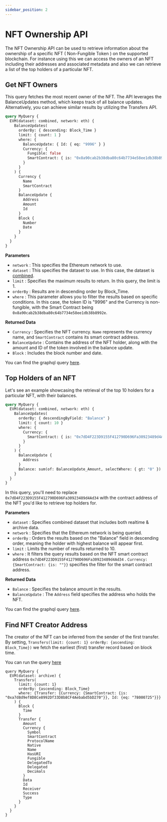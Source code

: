 ```yaml
---
sidebar_position: 2
---
```


# NFT Ownership API

The NFT Ownership API can be used to retrieve information about the ownership of a specific NFT ( Non-Fungible Token ) on the supported blockchain. For instance using this we can access the owners of an NFT including their addresses and associated metadata and also we can retrieve a list of the top holders of a particular NFT.

## Get NFT Owners

This query fetches the most recent owner of the NFT. The API leverages the BalanceUpdates method, which keeps track of all balance updates. Alternatively, you can achieve similar results by utilizing the Transfers API.

```graphql
query MyQuery {
  EVM(dataset: combined, network: eth) {
    BalanceUpdates(
      orderBy: { descending: Block_Time }
      limit: { count: 1 }
      where: {
        BalanceUpdate: { Id: { eq: "9996" } }
        Currency: {
          Fungible: false
          SmartContract: { is: "0x8a90cab2b38dba80c64b7734e58ee1db38b8992e" }
        }
      }
    ) {
      Currency {
        Name
        SmartContract
      }
      BalanceUpdate {
        Address
        Amount
        Id
      }
      Block {
        Number
        Date
      }
    }
  }
}
```

**Parameters**

- `network` : This specifies the Ethereum network to use.
- `dataset` : This specifies the dataset to use. In this case, the dataset is [combined](/docs/graphql/dataset/combined).
- `limit` : Specifies the maximum results to return. In this query, the limit is 1.
- `orderBy` : Results are in descending order by Block_Time.
- `where` : This parameter allows you to filter the results based on specific conditions. In this case, the token ID is "9996" and the Currency is non-fungible, with the Smart Contract being `0x8a90cab2b38dba80c64b7734e58ee1db38b8992e`.

**Returned Data**

- `Currency` : Specifies the NFT currency. `Name` represents the currency name, and `SmartContract` contains its smart contract address.
- `BalanceUpdate` : Contains the address of the NFT holder, along with the amount and ID of the token involved in the balance update.
- `Block` : Includes the block number and date.

You can find the graphql query [here](https://ide.bitquery.io/Who-owns-specific-NFT).

## Top Holders of an NFT

Let's see an example showcasing the retrieval of the top 10 holders for a particular NFT, with their balances.

```graphql
query MyQuery {
  EVM(dataset: combined, network: eth) {
    BalanceUpdates(
      orderBy: { descendingByField: "Balance" }
      limit: { count: 10 }
      where: {
        Currency: {
          SmartContract: { is: "0x7dD4F223D9155F412790D696Fa30923489d4Ad34" }
        }
      }
    ) {
      BalanceUpdate {
        Address
      }
      Balance: sum(of: BalanceUpdate_Amount, selectWhere: { gt: "0" })
    }
  }
}
```

In this query, you'll need to replace `0x7dD4F223D9155F412790D696Fa30923489d4Ad34` with the contract address of the NFT you'd like to retrieve top holders for.

**Parameters**

- `dataset` : Specifies combined dataset that includes both realtime & archive data.
- `network` : Specifies that the Ethereum network is being queried.
- `orderBy` : Orders the results based on the "Balance" field in descending order, meaning the holder with highest balance will appear first.
- `limit` : Limits the number of results returned to 10.
- `where` : It filters the query results based on the NFT smart contract address `0x7dD4F223D9155F412790D696Fa30923489d4Ad34` . `Currency: {SmartContract: {is: ""}}` specifies the filter for the smart contract address.

**Returned Data**

- `Balance` : Specifies the balance amount in the results.
- `BalanceUpdate` : The `Address` field specifies the address who holds the NFT.

You can find the graphql query [here](https://ide.bitquery.io/top-token-holders-of-Moonwalker-NFT).

## Find NFT Creator Address

The creator of the NFT can be inferred from the sender of the first transfer.
By setting, `Transfers(limit: {count: 1} orderBy: {ascending: Block_Time})` we fetch the earliest (first) transfer record based on block time.

You can run the query [here](https://ide.bitquery.io/Fidenza-725)

```
query MyQuery {
  EVM(dataset: archive) {
    Transfers(
      limit: {count: 1}
      orderBy: {ascending: Block_Time}
      where: {Transfer: {Currency: {SmartContract: {is: "0xa7d8d9ef8D8Ce8992Df33D8b8CF4Aebabd5bD270"}}, Id: {eq: "78000725"}}}
    ) {
      Block {
        Time
      }
      Transfer {
        Amount
        Currency {
          Symbol
          SmartContract
          ProtocolName
          Native
          Name
          HasURI
          Fungible
          DelegatedTo
          Delegated
          Decimals
        }
        Data
        Id
        Receiver
        Success
        Type
      }
    }
  }
}


```
